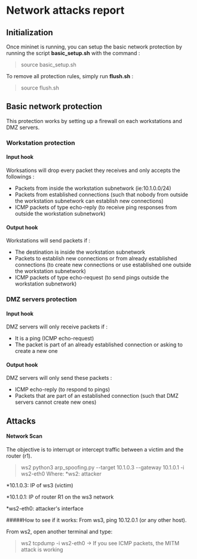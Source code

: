 # Network attacks report

## Initialization
Once mininet is running, you can setup the basic network protection by running the script **basic_setup.sh** with the command :
> source basic_setup.sh

To remove all protection rules, simply run **flush.sh** :
> source flush.sh

## Basic network protection
This protection works by setting up a firewall on each workstations and DMZ servers.
### Workstation protection
#### Input hook
Worksations will drop every packet they receives and only accepts the followings :
* Packets from inside the workstation subnetwork (ie:10.1.0.0/24)
* Packets from established connections (such that nobody from outside the workstation subnetwork can establish new connections)
* ICMP packets of type echo-reply (to receive ping responses from outside the workstation subnetwork)

#### Output hook
Workstations will send packets if :
* The destination is inside the workstation subnetwork
* Packets to establish new connections or from already established connections (to create new connections or use established one outside the workstation subnetwork)
* ICMP packets of type echo-request (to send pings outside the workstation subnetwork)
### DMZ servers protection
#### Input hook
DMZ servers will only receive packets if :
* It is a ping (ICMP echo-request)
* The packet is part of an already established connection or asking to create a new one
#### Output hook
DMZ servers will only send these packets :
* ICMP echo-reply (to respond to pings)
* Packets that are part of an established connection (such that DMZ servers cannot create new ones)

## Attacks
#### Network Scan
The objective is to interrupt or intercept traffic between a victim and the router (r1).
> ws2 python3 arp_spoofing.py --target 10.1.0.3 --gateway 10.1.0.1 -i ws2-eth0
Where:
  *ws2: attacker

  *10.1.0.3: IP of ws3 (victim)

  *10.1.0.1: IP of router R1 on the ws3 network

  *ws2-eth0: attacker's interface 

#####How to see if it works:
  From ws3, ping 10.12.0.1 (or any other host).

  From ws2, open another terminal and type:
  > ws2 tcpdump -i ws2-eth0
→ If you see ICMP packets, the MITM attack is working


